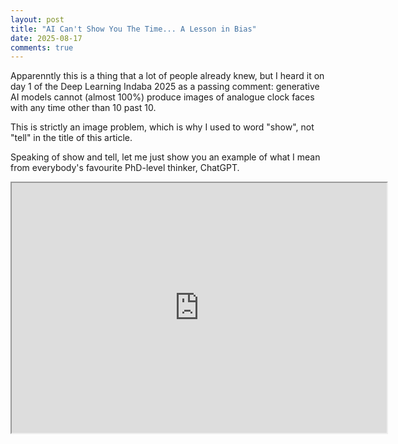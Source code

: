 ```yaml
---
layout: post
title: "AI Can't Show You The Time... A Lesson in Bias"
date: 2025-08-17
comments: true
---
```


Apparenntly this is a thing that a lot of people already knew, but I heard it on day 1 of the Deep Learning Indaba 2025 as a passing comment: generative AI models cannot (almost 100%) produce images of analogue clock faces with any time other than 10 past 10.

This is strictly an image problem, which is why I used to word "show", not "tell" in the title of this article.

Speaking of show and tell, let me just show you an example of what I mean from everybody's favourite PhD-level thinker, ChatGPT.

<iframe src="https://example.com" width="600" height="400"></iframe>

